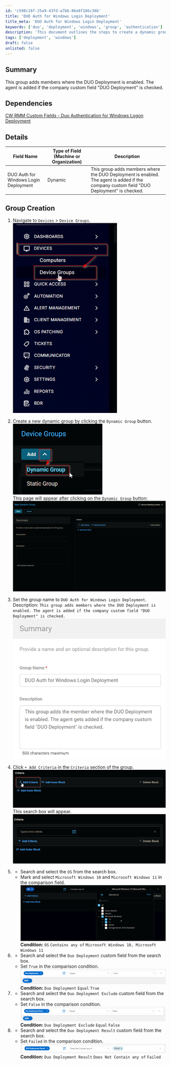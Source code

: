 ```yaml
---
id: 'c598c18f-25a9-43fd-a7b6-86e8f186c38b'
title: 'DUO Auth for Windows Login Deployment'
title_meta: 'DUO Auth for Windows Login Deployment'
keywords: ['duo', 'deployment', 'windows', 'group', 'authentication']
description: 'This document outlines the steps to create a dynamic group for DUO Authentication for Windows Login Deployment in ConnectWise RMM. It details the necessary custom fields and conditions required for the group setup.'
tags: ['deployment', 'windows']
draft: false
unlisted: false
---
```


## Summary

This group adds members where the DUO Deployment is enabled. The agent is added if the company custom field "DUO Deployment" is checked.

## Dependencies

[CW RMM Custom Fields - Duo Authentication for Windows Logon Deployment](<../custom-fields/Duo Authentication for Windows Logon Deployment.md>)

## Details

| Field Name                                     | Type of Field (Machine or Organization) | Description                                                                                                                                                    |
|------------------------------------------------|-----------------------------------------|----------------------------------------------------------------------------------------------------------------------------------------------------------------|
| DUO Auth for Windows Login Deployment           | Dynamic                                 | This group adds members where the DUO Deployment is enabled. The agent is added if the company custom field "DUO Deployment" is checked.                   |

## Group Creation

1. Navigate to `Devices` > `Device Groups`.
   ![Step 1](../../../static/img/DUO-Auth-for-Windows-Login-Deployment/image_1.png)

2. Create a new dynamic group by clicking the `Dynamic Group` button.
   ![Step 2](../../../static/img/DUO-Auth-for-Windows-Login-Deployment/image_2.png)  
   This page will appear after clicking on the `Dynamic Group` button:  
   ![Step 2 - Continued](../../../static/img/DUO-Auth-for-Windows-Login-Deployment/image_3.png)

3. Set the group name to `DUO Auth for Windows Login Deployment`.  
   Description: `This group adds members where the DUO Deployment is enabled. The agent is added if the company custom field "DUO Deployment" is checked.`  
   ![Step 3](../../../static/img/DUO-Auth-for-Windows-Login-Deployment/image_4.png)

4. Click `+ Add Criteria` in the `Criteria` section of the group.  
   ![Step 4](../../../static/img/DUO-Auth-for-Windows-Login-Deployment/image_5.png)  
   This search box will appear.  
   ![Step 4 - Continued](../../../static/img/DUO-Auth-for-Windows-Login-Deployment/image_6.png)

5. - Search and select the `OS` from the search box.
   - Mark and select `Microsoft Windows 10` and `Microsoft Windows 11` in the comparison field.  
   ![Step 5](../../../static/img/DUO-Auth-for-Windows-Login-Deployment/image_7.png)  
   **Condition:** `OS` `Contains any of` `Microsoft Windows 10, Microsoft Windows 11`

6. - Search and select the `Duo Deployment` custom field from the search box.
   - Set `True` in the comparison condition.  
   ![Step 6](../../../static/img/DUO-Auth-for-Windows-Login-Deployment/image_8.png)  
   **Condition:** `Duo Deployment` `Equal` `True`

7. - Search and select the `Duo Deployment Exclude` custom field from the search box.
   - Set `False` in the comparison condition.  
   ![Step 7](../../../static/img/DUO-Auth-for-Windows-Login-Deployment/image_9.png)  
   **Condition:** `Duo Deployment Exclude` `Equal` `False`

8. - Search and select the `Duo Deployment Result` custom field from the search box.
   - Set `Failed` in the comparison condition.  
   ![Step 8](../../../static/img/DUO-Auth-for-Windows-Login-Deployment/image_10.png)  
   **Condition:** `Duo Deployment Result` `Does Not Contain any of` `Failed`
